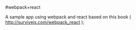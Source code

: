 #webpack+react

A sample app using webpack and react based on this book ( http://survivejs.com/webpack_react );